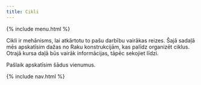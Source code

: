 ```yaml
---
title: Cikli
---
```


{% include menu.html %}

Cikli ir mehānisms, lai atkārtotu to pašu darbību vairākas reizes. Šajā sadaļā mēs apskatīsim dažas no Raku konstrukcijām, kas palīdz organizēt ciklus. Otrajā kursa daļā būs vairāk informācijas, tāpēc sekojiet līdzi.

Pašlaik apskatīsim šādus vienumus.

{% include nav.html %}